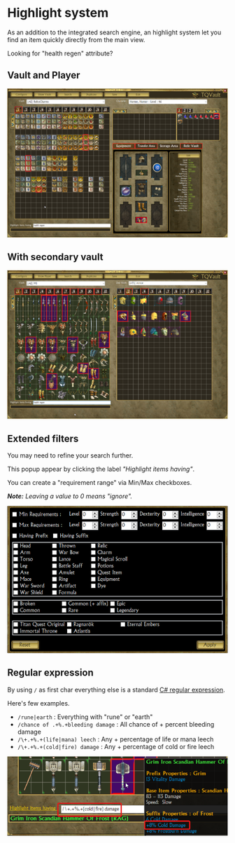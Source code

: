 # Highlight system

As an addition to the integrated search engine, an highlight system let 
you find an item quickly directly from the main view.

Looking for "health regen" attribute?

## Vault and Player

![Vault and Player](highlight_ui_players.png)

## With secondary vault

![Vault and Player](highlight_ui_vaults.png)

## Extended filters

You may need to refine your search further.

This popup appear by clicking the label *"Highlight items having"*.

You can create a "requirement range" via Min/Max checkboxes.

_**Note:** Leaving a value to 0 means "ignore"._

![Vault and Player](highlight_ui_extended.png)

## Regular expression

By using `/` as first char everything else is a standard [C# regular expression](https://docs.microsoft.com/en-us/dotnet/standard/base-types/regular-expression-language-quick-reference).

Here's few examples.

- `/rune|earth` : Everything with "rune" or "earth"
- `/chance of .+%.+bleeding damage` : All chance of + percent bleeding damage
- `/\+.+%.+(life|mana) leech` : Any + percentage of life or mana leech
- `/\+.+%.+(cold|fire) damage` : Any + percentage of cold or fire leech

![Regex](highlight_ui_regex.png)
